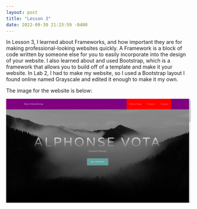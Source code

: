 ```yaml
---
layout: post
title: "Lesson 3"
date: 2022-09-30 21:23:59 -0400
---
```


In Lesson 3, I learned about Frameworks, and how important they are for making professional-looking websites quickly. A Framework is a block of code written by someone else for you to easily incorporate into the design of your website. I also learned about and used Bootstrap, which is a framework that allows you to build off of a template and make it your website. In Lab 2, I had to make my website, so I used a Bootstrap layout I found online named Grayscale and edited it enough to make it my own. 

The image for the website is below:

![Lab2 Screenshot](https://github.com/AlphonseVotaIV/system-design-project-1/blob/main/Images/Screenshot2.png?raw=true)